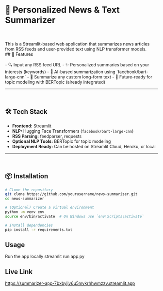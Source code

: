 # 📰 Personalized News & Text Summarizer
<br>
<br>
This is a Streamlit-based web application that summarizes news articles from RSS feeds and user-provided text using NLP transformer models.
<br>
## 🚀 Features
<br>
<br>
- 🔍 Input any RSS feed URL
- ✨ Personalized summaries based on your interests (keywords)
- 🤖 AI-based summarization using `facebook/bart-large-cnn`
- 📄 Summarize any custom long-form text
- 🧠 Future-ready for topic modeling with BERTopic (already integrated)

---
<br>

## 🛠️ Tech Stack

- **Frontend:** Streamlit
- **NLP:** Hugging Face Transformers (`facebook/bart-large-cnn`)
- **RSS Parsing:** feedparser, requests
- **Optional NLP Tools:** BERTopic for topic modeling
- **Deployment Ready:** Can be hosted on Streamlit Cloud, Heroku, or local

---
<br>

## 📦 Installation

```bash
# Clone the repository
git clone https://github.com/yourusername/news-summarizer.git
cd news-summarizer

# (Optional) Create a virtual environment
python -m venv env
source env/bin/activate  # On Windows use `env\Scripts\activate`

# Install dependencies
pip install -r requirements.txt


```

## Usage

Run the app locally
streamlit run app.py


## Live Link
https://summarizer-app-7bxbyjiv6u5mvkrhhwmzzv.streamlit.app

